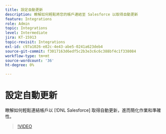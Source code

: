 ```yaml
---
title: 設定自動更新
description: 瞭解如何輕鬆將您的帳戶連結至 Salesforce 以取得自動更新
feature: Integrations
role: Admin
topic: Integrations
level: Intermediate
jira: KT-15913
topic-revisit: Integrations
exl-id: c97a1026-e82c-4e43-abe5-0241a623deb4
source-git-commit: f3017163d6edf5c2b3e3c6c6c388bf4c1f338084
workflow-type: tm+mt
source-wordcount: '36'
ht-degree: 0%

---
```


# 設定自動更新

瞭解如何輕鬆連結帳戶以 [!DNL Salesforce] 取得自動更新，進而簡化作業和準確性。

>[!VIDEO](https://video.tv.adobe.com/v/3432775?quality=12&learn=on&hidetitle=true)
